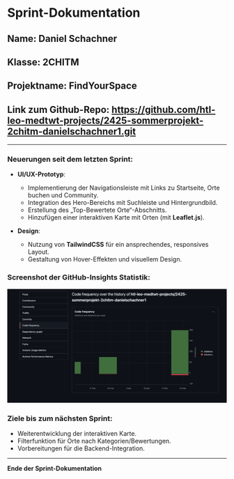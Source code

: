 # Sprint-Dokumentation

## Name: Daniel Schachner 
## Klasse: 2CHITM  
## Projektname: FindYourSpace  
## Link zum Github-Repo: https://github.com/htl-leo-medtwt-projects/2425-sommerprojekt-2chitm-danielschachner1.git

---

### Neuerungen seit dem letzten Sprint:

- **UI/UX-Prototyp**:  
    - Implementierung der Navigationsleiste mit Links zu Startseite, Orte buchen und Community.  
    - Integration des Hero-Bereichs mit Suchleiste und Hintergrundbild.  
    - Erstellung des „Top-Bewertete Orte“-Abschnitts.  
    - Hinzufügen einer interaktiven Karte mit Orten (mit **Leaflet.js**).

- **Design**:  
    - Nutzung von **TailwindCSS** für ein ansprechendes, responsives Layout.  
    - Gestaltung von Hover-Effekten und visuellem Design.

### Screenshot der GitHub-Insights Statistik:

![GitHub Insights Screenshot](./githubInsights/htmlCssPrototype.png)

### Ziele bis zum nächsten Sprint:

- Weiterentwicklung der interaktiven Karte.  
- Filterfunktion für Orte nach Kategorien/Bewertungen.  
- Vorbereitungen für die Backend-Integration.

---

**Ende der Sprint-Dokumentation**



